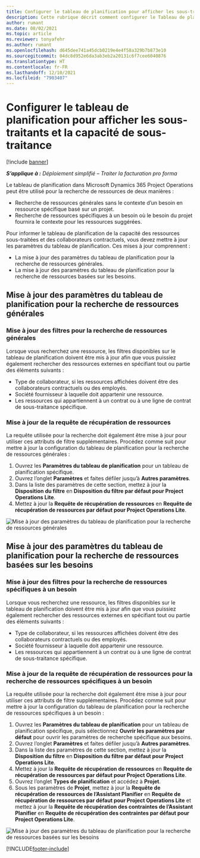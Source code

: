 ```yaml
---
title: Configurer le tableau de planification pour afficher les sous-traitants et la capacité de sous-traitance
description: Cette rubrique décrit comment configurer le Tableau de planification dans Microsoft Dynamics 365 Project Operations pour afficher la capacité des ressources sous-traitées lors de la dotation en personnel des besoins en ressources du projet.
author: rumant
ms.date: 08/02/2021
ms.topic: article
ms.reviewer: tonyafehr
ms.author: rumant
ms.openlocfilehash: d645dee741a45dcb0219e4e4f58a329b7b873e10
ms.sourcegitcommit: 04dc8d952e6da3ab3eb2a20131c6f7cee6040876
ms.translationtype: HT
ms.contentlocale: fr-FR
ms.lasthandoff: 12/10/2021
ms.locfileid: "7903407"
---
```

# <a name="configure-schedule-board-to-show-contract-workers-and-subcontracted-capacity"></a>Configurer le tableau de planification pour afficher les sous-traitants et la capacité de sous-traitance 

[!include [banner](../../includes/dataverse-preview.md)]

_**S’applique à :** Déploiement simplifié – Traiter la facturation pro forma_

Le tableau de planification dans Microsoft Dynamics 365 Project Operations peut être utilisé pour la recherche de ressources de deux manières :

- Recherche de ressources générales sans le contexte d’un besoin en ressource spécifique basé sur un projet.
- Recherche de ressources spécifiques à un besoin où le besoin du projet fournira le contexte pour les ressources suggérées.

Pour informer le tableau de planification de la capacité des ressources sous-traitées et des collaborateurs contractuels, vous devez mettre à jour les paramètres du tableau de planification. Ces mises à jour comprennent : 
- La mise à jour des paramètres du tableau de planification pour la recherche de ressources générales.
- La mise à jour des paramètres du tableau de planification pour la recherche de ressources basées sur les besoins.

## <a name="update-schedule-board-settings-for-general-resource-search"></a>Mise à jour des paramètres du tableau de planification pour la recherche de ressources générales
### <a name="update-filters-for-general-resource-search"></a>Mise à jour des filtres pour la recherche de ressources générales
Lorsque vous recherchez une ressource, les filtres disponibles sur le tableau de planification doivent être mis à jour afin que vous puissiez également rechercher des ressources externes en spécifiant tout ou partie des éléments suivants :
  - Type de collaborateur, si les ressources affichées doivent être des collaborateurs contractuels ou des employés.
  - Société fournisseur à laquelle doit appartenir une ressource.
  - Les ressources qui appartiennent à un contrat ou à une ligne de contrat de sous-traitance spécifique.
    
### <a name="update-retrieve-resource-query"></a>Mise à jour de la requête de récupération de ressources
La requête utilisée pour la recherche doit également être mise à jour pour utiliser ces attributs de filtre supplémentaires. Procédez comme suit pour mettre à jour la configuration du tableau de planification pour la recherche de ressources générales :  
1. Ouvrez les **Paramètres du tableau de planification** pour un tableau de planification spécifique.
2. Ouvrez l’onglet **Paramètres** et faites défiler jusqu’à **Autres paramètres**.
3. Dans la liste des paramètres de cette section, mettez à jour la **Disposition du filtre** en **Disposition du filtre par défaut pour Project Operations Lite**.
4. Mettez à jour la **Requête de récupération de ressources** en **Requête de récupération de ressources par défaut pour Project Operations Lite**.

![Mise à jour des paramètres du tableau de planification pour la recherche de ressources générales](../media/BoardSettings.png)  

## <a name="update-schedule-board-settings-for-requirementbased-resource-search"></a>Mise à jour des paramètres du tableau de planification pour la recherche de ressources basées sur les besoins
### <a name="update-filters-for-requirement-specific-resource-search"></a>Mise à jour des filtres pour la recherche de ressources spécifiques à un besoin 
Lorsque vous recherchez une ressource, les filtres disponibles sur le tableau de planification doivent être mis à jour afin que vous puissiez également rechercher des ressources externes en spécifiant tout ou partie des éléments suivants :
 - Type de collaborateur, si les ressources affichées doivent être des collaborateurs contractuels ou des employés.
 - Société fournisseur à laquelle doit appartenir une ressource.
 - Les ressources qui appartiennent à un contrat ou à une ligne de contrat de sous-traitance spécifique.

### <a name="update-retrieve-resource-query-for-requirement-specific-resource-search"></a>Mise à jour de la requête de récupération de ressources pour la recherche de ressources spécifiques à un besoin 
La requête utilisée pour la recherche doit également être mise à jour pour utiliser ces attributs de filtre supplémentaires. Procédez comme suit pour mettre à jour la configuration du tableau de planification pour la recherche de ressources spécifiques à un besoin :

1. Ouvrez les **Paramètres du tableau de planification** pour un tableau de planification spécifique, puis sélectionnez **Ouvrir les paramètres par défaut** pour ouvrir les paramètres de recherche spécifique aux besoins.
2. Ouvrez l’onglet **Paramètres** et faites défiler jusqu’à **Autres paramètres**.
3. Dans la liste des paramètres de cette section, mettez à jour la **Disposition du filtre** en **Disposition du filtre par défaut pour Project Operations Lite**.
4. Mettez à jour la **Requête de récupération de ressources** en **Requête de récupération de ressources par défaut pour Project Operations Lite**.
5. Ouvrez l’onglet **Types de planification** et accédez à **Projet**.
6. Sous les paramètres de **Projet**, mettez à jour la **Requête de récupération de ressources de l’Assistant Planifier** en **Requête de récupération de ressources par défaut pour Project Operations Lite** et mettez à jour la **Requête de récupération des contraintes de l’Assistant Planifier** en **Requête de récupération des contraintes par défaut pour Project Operations Lite**.

![Mise à jour des paramètres du tableau de planification pour la recherche de ressources basées sur les besoins](../media/SASettings.png)  

[!INCLUDE[footer-include](../../includes/footer-banner.md)]

